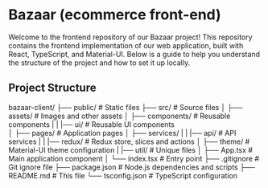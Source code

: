 # Bazaar (ecommerce front-end)

Welcome to the frontend repository of our Bazaar project! This repository contains the frontend implementation of our web application, built with React, TypeScript, and Material-UI. Below is a guide to help you understand the structure of the project and how to set it up locally.

## Project Structure

bazaar-client/
├── public/ # Static files
├── src/ # Source files
│ ├── assets/ # Images and other assets
│ ├── components/ # Reusable components
| |  |── ui/ # Reusable UI components            
│ ├── pages/ # Application pages
│ ├── services/ 
| |  |── api/ # API services
| |  |── redux/ # Redux store, slices and actions
│ ├── theme/ # Material-UI theme configuration
| |── util/ # Unique files
│ ├── App.tsx # Main application component
│ └── index.tsx # Entry point
├── .gitignore # Git ignore file
├── package.json # Node.js dependencies and scripts
├── README.md # This file
└── tsconfig.json # TypeScript configuration

